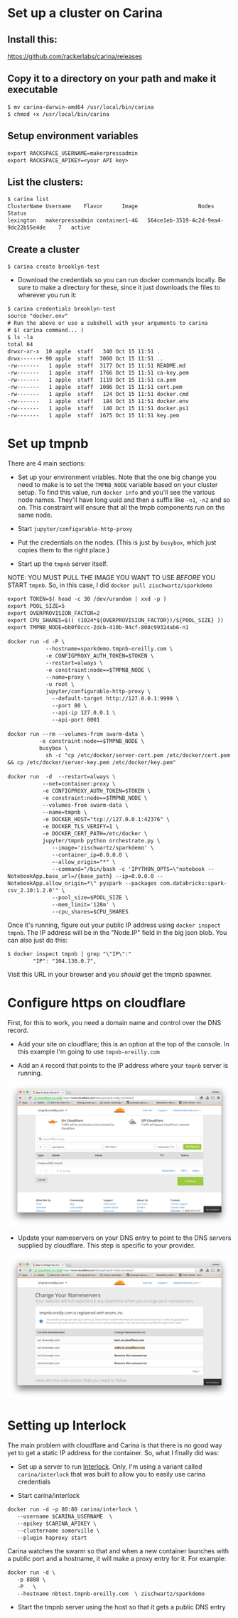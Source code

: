 # Set up a cluster on Carina

## Install this:

https://github.com/rackerlabs/carina/releases

## Copy it to a directory on your path and make it executable

```
$ mv carina-darwin-amd64 /usr/local/bin/carina
$ chmod +x /usr/local/bin/carina
```

## Setup environment variables

```
export RACKSPACE_USERNAME=makerpressadmin
export RACKSPACE_APIKEY=<your API key>
```

## List the clusters:

```
$ carina list
ClusterName	Username	Flavor		Image					Nodes	Status
lexington	makerpressadmin	container1-4G	564ce1eb-3519-4c2d-9ea4-9dc22b55e4de	7	active
```

## Create a cluster

```
$ carina create brooklyn-test
```

* Download the credentials so you can run docker commands locally.  Be sure to make a directory for these, since it just downloads the files to wherever you run it:

```
$ carina credentials brooklyn-test
source "docker.env"
# Run the above or use a subshell with your arguments to carina
# $( carina command... )
$ ls -la
total 64
drwxr-xr-x  10 apple  staff   340 Oct 15 11:51 .
drwx------+ 90 apple  staff  3060 Oct 15 11:51 ..
-rw-------   1 apple  staff  3177 Oct 15 11:51 README.md
-rw-------   1 apple  staff  1766 Oct 15 11:51 ca-key.pem
-rw-------   1 apple  staff  1119 Oct 15 11:51 ca.pem
-rw-------   1 apple  staff  1086 Oct 15 11:51 cert.pem
-rw-------   1 apple  staff   124 Oct 15 11:51 docker.cmd
-rw-------   1 apple  staff   184 Oct 15 11:51 docker.env
-rw-------   1 apple  staff   140 Oct 15 11:51 docker.ps1
-rw-------   1 apple  staff  1675 Oct 15 11:51 key.pem
```

# Set up tmpnb

There are 4 main sections:

* Set up your environment vriables.  Note that the one big change you need to make is to set the `TMPNB_NODE` variable based on your cluster setup.  To find this value, run `docker info` and you'll see the various node names.  They'll have long uuid and then a suffix like `-n1`, `-n2` and so on.  This constraint will ensure that all the tmpb components run on the same node.

* Start `jupyter/configurable-http-proxy`

* Put the credentials on the nodes.  (This is just by `busybox`, which just copies them to the right place.)

* Start up the `tmpnb` server itself.  

NOTE: YOU MUST PULL THE IMAGE YOU WANT TO USE *BEFORE* YOU START `tmpnb`.  So, in this case, I did `docker pull zischwartz/sparkdemo`  

```
export TOKEN=$( head -c 30 /dev/urandom | xxd -p )
export POOL_SIZE=5
export OVERPROVISION_FACTOR=2
export CPU_SHARES=$(( (1024*${OVERPROVISION_FACTOR})/${POOL_SIZE} ))
export TMPNB_NODE=bb0f0ccc-2dcb-410b-94cf-808c99324ab6-n1

docker run -d -P \
            --hostname=sparkdemo.tmpnb-oreilly.com \
            -e CONFIGPROXY_AUTH_TOKEN=$TOKEN \
            --restart=always \
            -e constraint:node==$TMPNB_NODE \
            --name=proxy \
            -u root \
            jupyter/configurable-http-proxy \
              --default-target http://127.0.0.1:9999 \
              --port 80 \
              --api-ip 127.0.0.1 \
              --api-port 8001

docker run --rm --volumes-from swarm-data \
          -e constraint:node==$TMPNB_NODE \
          busybox \
            sh -c "cp /etc/docker/server-cert.pem /etc/docker/cert.pem && cp /etc/docker/server-key.pem /etc/docker/key.pem"

docker run  -d  --restart=always \
           --net=container:proxy \
           -e CONFIGPROXY_AUTH_TOKEN=$TOKEN \
           -e constraint:node==$TMPNB_NODE \
           --volumes-from swarm-data \
           --name=tmpnb \
           -e DOCKER_HOST="tcp://127.0.0.1:42376" \
           -e DOCKER_TLS_VERIFY=1 \
           -e DOCKER_CERT_PATH=/etc/docker \
           jupyter/tmpnb python orchestrate.py \
              --image='zischwartz/sparkdemo' \
              --container_ip=0.0.0.0 \
              —-allow_origin="*" \
              --command="/bin/bash -c 'IPYTHON_OPTS=\"notebook --NotebookApp.base_url=/{base_path} --ip=0.0.0.0 --NotebookApp.allow_origin=*\" pyspark --packages com.databricks:spark-csv_2.10:1.2.0'" \
              --pool_size=$POOL_SIZE \
              --mem_limit='128m' \
              --cpu_shares=$CPU_SHARES
```

Once it's running, figure out your public IP address using `docker inspect tmpnb`.  The IP address will be in the "Node.IP" field in the big json blob.  You can also just do this:

```
$ docker inspect tmpnb | grep "\"IP\":"
        "IP": "104.130.0.7",
```

Visit this URL in your browser and you *should* get the tmpnb spawner.

# Configure https on cloudflare

First, for this to work, you need a domain name and control over the DNS record.

* Add your site on cloudflare; this is an option at the top of the console.  In this example I'm going to use `tmpnb-oreilly.com`

* Add an `A` record that points to the IP address where your `tmpnb` server is running.

![cloudflare](cloudflare-A-rec-setup.png)

* Update your nameservers on your DNS entry to point to the DNS servers supplied by cloudflare.  This step is specific to your provider.

![cloudflare](change-nameservers.png)



# Setting up Interlock

The main problem with cloudflare and Carina is that there is no good way yet to get a static IP address for the container.  So, what I finally did was:

* Set up a server to run [Interlock](https://github.com/ehazlett/interlock).  Only, I'm using a variant called `carina/interlock` that was built to allow you to easily use carina credentials

* Start carina/interlock

```
docker run -d -p 80:80 carina/interlock \
   --username $CARINA_USERNAME  \
   --apikey $CARINA_APIKEY \
   --clustername somerville \
   --plugin haproxy start
```

Carina watches the swarm so that and when a new container launches with a public port and a hostname, it will make a proxy entry for it.  For example:

```
docker run -d \
   -p 8888 \
   -P   \
   --hostname nbtest.tmpnb-oreilly.com  \ zischwartz/sparkdemo
```

* Start the tmpnb server using the host so that it gets a public DNS entry
